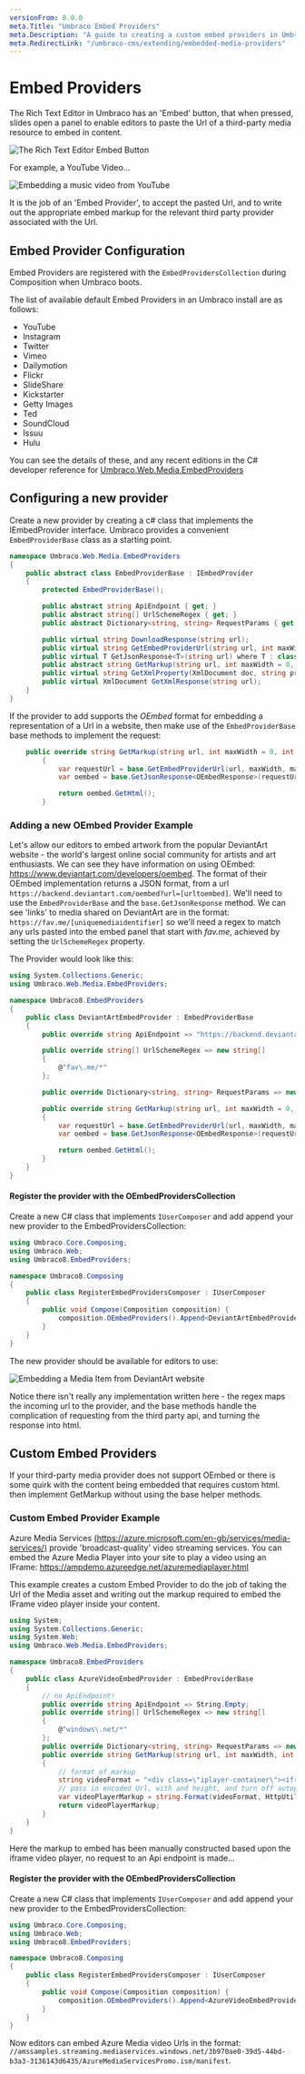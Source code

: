 ```yaml
---
versionFrom: 8.0.0
meta.Title: "Umbraco Embed Providers"
meta.Description: "A guide to creating a custom embed providers in Umbraco"
meta.RedirectLink: "/umbraco-cms/extending/embedded-media-providers"
---
```


# Embed Providers

The Rich Text Editor in Umbraco has an 'Embed' button, that when pressed, slides open a panel to enable editors to paste the Url of a third-party media resource to embed in content.

![The Rich Text Editor Embed Button](images/Embed-Button.png)

For example, a YouTube Video...

![Embedding a music video from YouTube](images/Embed-YouTube.png)

It is the job of an 'Embed Provider', to accept the pasted Url, and to write out the appropriate embed markup for the relevant third party provider associated with the Url.

## Embed Provider Configuration

Embed Providers are registered with the `EmbedProvidersCollection` during Composition when Umbraco boots.

The list of available default Embed Providers in an Umbraco install are as follows:

* YouTube
* Instagram
* Twitter
* Vimeo
* Dailymotion
* Flickr
* SlideShare
* Kickstarter
* Getty Images
* Ted
* SoundCloud
* Issuu
* Hulu

You can see the details of these, and any recent editions in the C# developer reference for [Umbraco.Web.Media.EmbedProviders](https://our.umbraco.com/apidocs/v8/csharp/api/Umbraco.Web.Media.EmbedProviders.html)

## Configuring a new provider

Create a new provider by creating a c# class that implements the IEmbedProvider interface. Umbraco provides a convenient `EmbedProviderBase` class as a starting point.
```csharp
namespace Umbraco.Web.Media.EmbedProviders
{
    public abstract class EmbedProviderBase : IEmbedProvider
    {
        protected EmbedProviderBase();

        public abstract string ApiEndpoint { get; }
        public abstract string[] UrlSchemeRegex { get; }
        public abstract Dictionary<string, string> RequestParams { get; }

        public virtual string DownloadResponse(string url);
        public virtual string GetEmbedProviderUrl(string url, int maxWidth, int maxHeight);
        public virtual T GetJsonResponse<T>(string url) where T : class;
        public abstract string GetMarkup(string url, int maxWidth = 0, int maxHeight = 0);
        public virtual string GetXmlProperty(XmlDocument doc, string property);
        public virtual XmlDocument GetXmlResponse(string url);
    }
}
```

If the provider to add supports the *OEmbed* format for embedding a representation of a Url in a website, then make use of the `EmbedProviderBase` base methods to implement the request:

```csharp
    public override string GetMarkup(string url, int maxWidth = 0, int maxHeight = 0)
        {
            var requestUrl = base.GetEmbedProviderUrl(url, maxWidth, maxHeight);
            var oembed = base.GetJsonResponse<OEmbedResponse>(requestUrl);

            return oembed.GetHtml();
        }
```

### Adding a new OEmbed Provider Example

Let's allow our editors to embed artwork from the popular DeviantArt website - the world's largest online social community for artists and art enthusiasts. We can see they have information on using OEmbed: https://www.deviantart.com/developers/oembed. The format of their OEmbed implementation returns a JSON format, from a url `https://backend.deviantart.com/oembed?url=[urltoembed]`. We'll need to use the `EmbedProviderBase` and the `base.GetJsonResponse` method. We can see 'links' to media shared on DeviantArt are in the format: `https://fav.me/[uniquemediaidentifier]` so we'll need a regex to match any urls pasted into the embed panel that start with *fav.me*, achieved by setting the `UrlSchemeRegex` property.

The Provider would look like this:

```csharp
using System.Collections.Generic;
using Umbraco.Web.Media.EmbedProviders;

namespace Umbraco8.EmbedProviders
{
    public class DeviantArtEmbedProvider : EmbedProviderBase
    {
        public override string ApiEndpoint => "https://backend.deviantart.com/oembed?url=";

        public override string[] UrlSchemeRegex => new string[]
        {
            @"fav\.me/*"
        };

        public override Dictionary<string, string> RequestParams => new Dictionary<string, string>();

        public override string GetMarkup(string url, int maxWidth = 0, int maxHeight = 0)
        {
            var requestUrl = base.GetEmbedProviderUrl(url, maxWidth, maxHeight);
            var oembed = base.GetJsonResponse<OEmbedResponse>(requestUrl);

            return oembed.GetHtml();
        }
    }
}

```
#### Register the provider with the OEmbedProvidersCollection

Create a new C# class that implements `IUserComposer` and add append your new provider to the EmbedProvidersCollection:

```csharp
using Umbraco.Core.Composing;
using Umbraco.Web;
using Umbraco8.EmbedProviders;

namespace Umbraco8.Composing
{
    public class RegisterEmbedProvidersComposer : IUserComposer
    {
        public void Compose(Composition composition) {
            composition.OEmbedProviders().Append<DeviantArtEmbedProvider>();
        }
    }
}
```
The new provider should be available for editors to use:

![Embedding a Media Item from DeviantArt website](images/deviantart-embedded-media.png)

Notice there isn't really any implementation written here - the regex maps the incoming url to the provider, and the base methods handle the complication of requesting from the third party api, and turning the response into html.

## Custom Embed Providers

If your third-party media provider does not support OEmbed or there is some quirk with the content being embedded that requires custom html. then implement GetMarkup without using the base helper methods.

### Custom Embed Provider Example

Azure Media Services [(https://azure.microsoft.com/en-gb/services/media-services/)](https://azure.microsoft.com/en-gb/services/media-services/) provide 'broadcast-quality' video streaming services. You can embed the Azure Media Player into your site to play a video using an IFrame:
https://ampdemo.azureedge.net/azuremediaplayer.html

This example creates a custom Embed Provider to do the job of taking the Url of the Media asset and writing out the markup required to embed the IFrame video player inside your content.

```csharp
using System;
using System.Collections.Generic;
using System.Web;
using Umbraco.Web.Media.EmbedProviders;

namespace Umbraco8.EmbedProviders
{
    public class AzureVideoEmbedProvider : EmbedProviderBase
    {
        // no ApiEndpoint!
        public override string ApiEndpoint => String.Empty;
        public override string[] UrlSchemeRegex => new string[]
        {
            @"windows\.net/*"
        };
        public override Dictionary<string, string> RequestParams => new Dictionary<string, string>();
        public override string GetMarkup(string url, int maxWidth, int maxHeight)
        {
            // format of markup
            string videoFormat = "<div class=\"iplayer-container\"><iframe src=\"//aka.ms/ampembed?url={0}\" name=\"azuremediaplayer\" scrolling=\"no\" frameborder=\"no\" align=\"center\" autoplay=\"false\" width=\"{1}\" height=\"{2}\" allowfullscreen></iframe></div>";
            // pass in encoded Url, with and height, and turn off autoplay...
            var videoPlayerMarkup = string.Format(videoFormat, HttpUtility.UrlEncode(url) + "&amp;autoplay=false", maxWidth, maxHeight);
            return videoPlayerMarkup;
        }
    }
}
```
Here the markup to embed has been manually constructed based upon the iframe video player, no request to an Api endpoint is made...

#### Register the provider with the OEmbedProvidersCollection

Create a new C# class that implements `IUserComposer` and add append your new provider to the EmbedProvidersCollection:

```csharp
using Umbraco.Core.Composing;
using Umbraco.Web;
using Umbraco8.EmbedProviders;

namespace Umbraco8.Composing
{
    public class RegisterEmbedProvidersComposer : IUserComposer
    {
        public void Compose(Composition composition) {
            composition.OEmbedProviders().Append<AzureVideoEmbedProvider>();
        }
    }
}
```
Now editors can embed Azure Media video Urls in the format: `//amssamples.streaming.mediaservices.windows.net/3b970ae0-39d5-44bd-b3a3-3136143d6435/AzureMediaServicesPromo.ism/manifest`.
